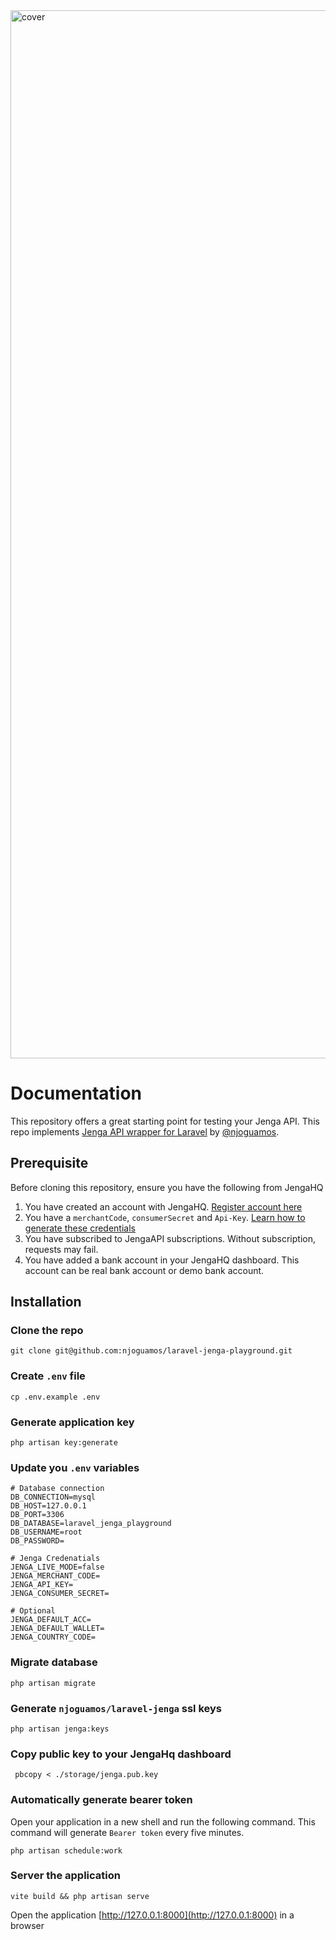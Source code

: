 <img width="1677" alt="cover" src="https://user-images.githubusercontent.com/29255728/218579323-83146cfa-eb67-4d6b-a9a0-046a4b8aa804.png">

# Documentation

This repository offers a great starting point for testing your Jenga API. This repo implements [Jenga API wrapper for Laravel](https://github.com/njoguamos/laravel-jenga) by [@njoguamos](https://github.com/njoguamos).

## Prerequisite

Before cloning this repository, ensure you have the following from JengaHQ
1. You have created an account with JengaHQ. [Register account here](https://v3.jengahq.io/registration)
2. You have a `merchantCode`, `consumerSecret` and `Api-Key`. [Learn how to generate these credentials](https://developer.jengaapi.io/docs/developer-quickstart)
3. You have subscribed to JengaAPI subscriptions. Without subscription, requests may fail.
4. You have added a bank account in your JengaHQ dashboard. This account can be real bank account or demo bank account.

## Installation

### Clone the repo

```shell
git clone git@github.com:njoguamos/laravel-jenga-playground.git
```

### Create `.env` file

```shell
cp .env.example .env  
```

### Generate application key

```shell
php artisan key:generate
```

### Update you `.env` variables 

```dotenv
# Database connection
DB_CONNECTION=mysql
DB_HOST=127.0.0.1
DB_PORT=3306
DB_DATABASE=laravel_jenga_playground
DB_USERNAME=root
DB_PASSWORD=

# Jenga Credenatials
JENGA_LIVE_MODE=false
JENGA_MERCHANT_CODE=
JENGA_API_KEY=
JENGA_CONSUMER_SECRET=

# Optional
JENGA_DEFAULT_ACC=
JENGA_DEFAULT_WALLET=
JENGA_COUNTRY_CODE=
```

### Migrate database

```shell
php artisan migrate
```

### Generate `njoguamos/laravel-jenga` ssl keys

```shell
php artisan jenga:keys
```

### Copy public key to your JengaHq dashboard

```shell
 pbcopy < ./storage/jenga.pub.key
```

### Automatically generate bearer token

Open your application in a new shell and run the following command. This command will generate `Bearer token` every five minutes.

```shell
php artisan schedule:work 
```

### Server the application

```shell
vite build && php artisan serve
```

Open the application [http://127.0.0.1:8000](http://127.0.0.1:8000) in a browser

